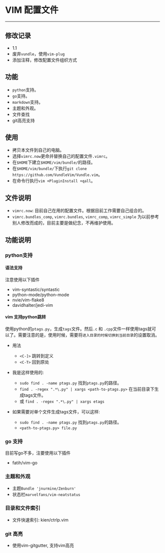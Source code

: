 # VIM 配置文件
---

## 修改记录
* 1.1
* 废弃`vundle`，使用`vim-plug`
* 添加注释，修改配置文件组织方式

## 功能
* `python`支持。
* `go`支持。
* `markdown`支持。
* 主题和外观。
* 文件查找
* git高亮支持

## 使用
* 拷贝本文件到自己的电脑。
* 选择`vimrc.now`更命并替换自己的配置文件`.vimrc`。
* 在`$HOME`下建立`$HOME/vim/bundle/`的路径。
* 在`$HOME/vim/bundle/`下执行`git clone https://github.com/VundleVim/Vundle.vim`。
* 在命令行执行`vim +PluginInstall +qall`。

## 文件说明
* `vimrc.now`: 目前自己在用的配置文件。根据目前工作需要自己组合的。
* `vimrc.bundles_comp`, `vimrc.bundles`, `vimrc_comp`, `vimrc_simple` 为以前参考别人修改而成的，目前主要是做纪念，不再维护使用。

## 功能说明

### python支持

#### 语法支持
注意使用以下插件
* vim-syntastic/syntastic
* python-mode/python-mode
* nvie/vim-flake8
* davidhalter/jedi-vim

#### vim 支持python跳转
使用python的`ptags.py`，生成`tags`文件。然后`.c` 和 `.cpp`文件一样使用tags就可以了。需要注意的是，使用时候，需要将`进入目录的时候切换到当前目录`的设置取消。
* 用法
    * `<C-]>` 跳转到定义
    * `<C-T>` 回到原处

* 我是这样使用的:
    * `sudo find . -name ptags.py` 找到`ptags.py`的路径。
    * `find . -regex ".*\.py" | xargs <path-to-ptags.py>` 在当前目录下生成tags文件。
    * 或 `find . -regex ".*\.py" | xargs etags`
* 如果需要对单个文件生成tags文件，可以这样:
    * `sudo find . -name ptags.py` 找到`ptags.py`的路径。
    * `<path-to-ptags.py> file.py`

### go 支持
目前写go不多，注要使用以下插件
* fatih/vim-go

### 主题和外观
* 主题`Bundle 'jnurmine/Zenburn'`
* 状态栏`marvelfans/vim-neatstatus`

### 目录和文件索引
* 文件快速索引: kien/ctrlp.vim

### git 高亮
* 使用vim-gitgutter, 支持vim高亮

